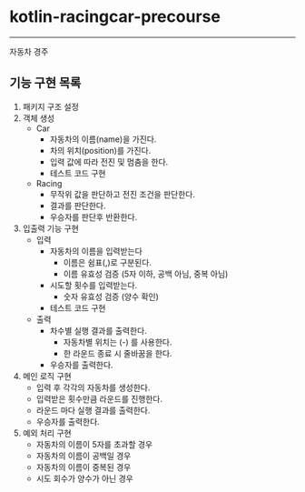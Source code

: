 # kotlin-racingcar-precourse
---
자동차 경주

## 기능 구현 목록
1. 패키지 구조 설정
2. 객체 생성
    - Car
        - 자동차의 이름(name)을 가진다.
        - 차의 위치(position)를 가진다.
        - 입력 값에 따라 전진 및 멈춤을 한다. 
        - 테스트 코드 구현 
    - Racing
        - 무작위 값을 판단하고 전진 조건을 판단한다.
        - 결과를 판단한다.
        - 우승자를 판단후 반환한다.
3. 입출력 기능 구현
    - 입력
        - 자동차의 이름을 입력받는다
            - 이름은 쉼표(,)로 구분된다.
            - 이름 유효성 검증 (5자 이하, 공백 아님, 중복 아님)
        - 시도할 횟수를 입력받는다.
            - 숫자 유효성 검증 (양수 확인)
        - 테스트 코드 구현
    - 출력
        - 차수별 실행 결과를 출력한다.
            - 자동차별 위치는 (-) 를 사용한다.
            - 한 라운드 종료 시 줄바꿈을 한다.
        - 우승자를 출력한다.
4. 메인 로직 구현
    - 입력 후 각각의 자동차를 생성한다.
    - 입력받은 횟수만큼 라운드를 진행한다.
    - 라운드 마다 실행 결과를 출력한다.
    - 우승자를 출력한다.
5. 예외 처리 구현
    - 자동차의 이름이 5자를 초과할 경우
    - 자동차의 이름이 공백일 경우
    - 자동차의 이름이 중복된 경우
    - 시도 회수가 양수가 아닌 경우 
